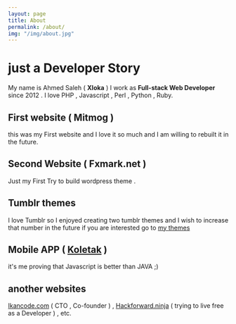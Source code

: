 ```yaml
---
layout: page
title: About
permalink: /about/
img: "/img/about.jpg"
---
```

# just a Developer Story

My name is Ahmed Saleh ( **Xloka** ) I work as **Full-stack Web Developer** since 2012 .
I love PHP , Javascript , Perl , Python , Ruby.



## First website ( Mitmog  )
this was my First website and I love it so much and I am willing to rebuilt it in the future.



## Second Website ( Fxmark.net )
Just my First Try to build wordpress theme .



## Tumblr themes
I love Tumblr so I enjoyed creating two tumblr themes and I wish to increase that number in the future
if you are interested go to [my themes](https://www.tumblr.com/themes/by/xloka)



## Mobile APP ( [Koletak](https://play.google.com/store/apps/details?id=com.koletak.hack) )
it's me proving that Javascript is better than JAVA ;)



## another websites
[Ikancode.com](http://ikancode.com) ( CTO , Co-founder ) , [Hackforward.ninja](http://Hackforward.ninja) ( trying to live free as a Developer ) , etc.
